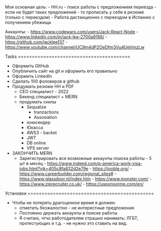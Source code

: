 Моя основная цель: 
    - HH.ru 
        - поиск работы с предложением переезда - если не будет таких предложений - то прописать у себя в резюме (только с переездом)
        - Работа дистанционно с переездом в Испанию с получением убежища

Аккаунты:
    - https://www.codewars.com/users/Jack-React-Node
    - https://www.linkedin.com/in/jack-lee-2700a9166/
    - https://github.com/jacklee137
    - https://www.youtube.com/channel/UC9m4dP2OeDfm3Vu4UeVmzLw

Tasks ========================================
- Оформить GItHub
- Опубличить сайт на git и оформить его правильно
- Оформить LinkedIn
- Сделать 100 фоловеров в github
- Продумать резюме HH и PDF
    - СЕО специалист - 2022
    - Бекенд специалист + MERN
    - продумать скилы
        - Sequalize
            - tranzactions
            - Assosiation
        - юнисендер
        - Юкасса
        - AWS3 - backet
        - JWT
        - DB online
        - VPS server    
- ЗАКОНЧИТЬ MERN
    - Зарегистрировать все возможные аккаунты поиска работы - 5 шт в месяц
            - https://www.indeed.com/q-america-work-visa-jobs.html?vjk=405c8fa832d2e79e
            - https://jooble.org/
            - https://www.careerbuilder.com/regional_sites#
            - https://www.glassdoor.nl/index.htm
            - https://www.monster.com/
            - https://www.ziprecruiter.co.uk/
            - https://usponsorme.com/en/

Установки =============================================

- Чтобы не потерять драгоценное время я должен:
    - отметать безжалостно - не интерестные предложения
    - Постоянно держать аккаунты в поиске работы
    - Я считаю, чтчо работодателям страшно нанимать: ЛГБТ, протестующих и т.д. - не нужно это ставить на вид.